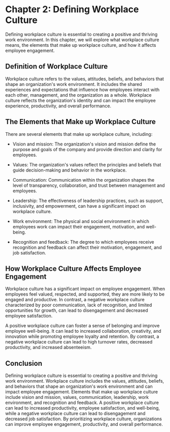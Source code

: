 Chapter 2: Defining Workplace Culture
=====================================

Defining workplace culture is essential to creating a positive and thriving work environment. In this chapter, we will explore what workplace culture means, the elements that make up workplace culture, and how it affects employee engagement.

Definition of Workplace Culture
-------------------------------

Workplace culture refers to the values, attitudes, beliefs, and behaviors that shape an organization's work environment. It includes the shared experiences and expectations that influence how employees interact with each other, management, and the organization as a whole. Workplace culture reflects the organization's identity and can impact the employee experience, productivity, and overall performance.

The Elements that Make up Workplace Culture
-------------------------------------------

There are several elements that make up workplace culture, including:

* Vision and mission: The organization's vision and mission define the purpose and goals of the company and provide direction and clarity for employees.

* Values: The organization's values reflect the principles and beliefs that guide decision-making and behavior in the workplace.

* Communication: Communication within the organization shapes the level of transparency, collaboration, and trust between management and employees.

* Leadership: The effectiveness of leadership practices, such as support, inclusivity, and empowerment, can have a significant impact on workplace culture.

* Work environment: The physical and social environment in which employees work can impact their engagement, motivation, and well-being.

* Recognition and feedback: The degree to which employees receive recognition and feedback can affect their motivation, engagement, and job satisfaction.

How Workplace Culture Affects Employee Engagement
-------------------------------------------------

Workplace culture has a significant impact on employee engagement. When employees feel valued, respected, and supported, they are more likely to be engaged and productive. In contrast, a negative workplace culture characterized by poor communication, lack of recognition, and limited opportunities for growth, can lead to disengagement and decreased employee satisfaction.

A positive workplace culture can foster a sense of belonging and improve employee well-being. It can lead to increased collaboration, creativity, and innovation while promoting employee loyalty and retention. By contrast, a negative workplace culture can lead to high turnover rates, decreased productivity, and increased absenteeism.

Conclusion
----------

Defining workplace culture is essential to creating a positive and thriving work environment. Workplace culture includes the values, attitudes, beliefs, and behaviors that shape an organization's work environment and can impact employee engagement. Elements that make up workplace culture include vision and mission, values, communication, leadership, work environment, and recognition and feedback. A positive workplace culture can lead to increased productivity, employee satisfaction, and well-being, while a negative workplace culture can lead to disengagement and decreased job satisfaction. By prioritizing workplace culture, organizations can improve employee engagement, productivity, and overall performance.
